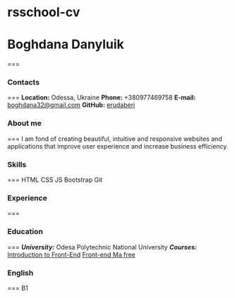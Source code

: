 # rsschool-cv
# Boghdana Danyluik
===
### Contacts
===
**Location:** Odessa, Ukraine
**Phone:** +380977469758
**E-mail:** boghdana32@gmail.com
**GitHub:** [erudaberi](https://github.com/erudaberi)

### About me
===
I am fond of creating beautiful, intuitive and responsive websites and applications that improve user experience and increase business efficiency.

### Skills
===
HTML
CSS
JS
Bootstrap
Git
### Experience
===
### Education
===
***University:*** Odesа Polytechnic National University
***Courses:*** 
[Introduction to Front-End](https://coursera.org/share/c5318947f00f9308932ffcced4e378e0)
[Front-end Ma free](https://mate.academy/courses/frontend)

### English
===
B1
